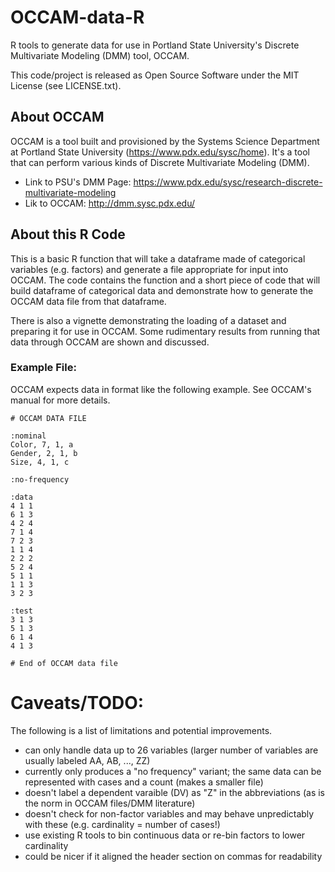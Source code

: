 # OCCAM-data-R
R tools to generate data for use in Portland State University's Discrete Multivariate Modeling (DMM) tool, OCCAM.

This code/project is released as Open Source Software under the MIT License (see LICENSE.txt).

## About OCCAM

OCCAM is a tool built and provisioned by the Systems Science Department at Portland State University (https://www.pdx.edu/sysc/home).  It's a tool that can perform various kinds of Discrete Multivariate Modeling (DMM).

* Link to PSU's DMM Page: https://www.pdx.edu/sysc/research-discrete-multivariate-modeling
* Lik to OCCAM: http://dmm.sysc.pdx.edu/

## About this R Code

This is a basic R function that will take a dataframe made of categorical variables (e.g. factors) and generate a file appropriate for input into OCCAM.  The code contains the function and a short piece of code that will build dataframe of categorical data and demonstrate how to generate the OCCAM data file from that dataframe.

There is also a vignette demonstrating the loading of a dataset and preparing it for use in OCCAM.  Some rudimentary results from running that data through OCCAM are shown and discussed.

### Example File:

OCCAM expects data in format like the following example.  See OCCAM's manual for more details.

    # OCCAM DATA FILE
    
    :nominal
    Color, 7, 1, a
    Gender, 2, 1, b
    Size, 4, 1, c
    
    :no-frequency
    
    :data
    4 1 1
    6 1 3
    4 2 4
    7 1 4
    7 2 3
    1 1 4
    2 2 2
    5 2 4
    5 1 1
    1 1 3
    3 2 3
    
    :test
    3 1 3
    5 1 3
    6 1 4
    4 1 3
    
    # End of OCCAM data file

# Caveats/TODO:

The following is a list of limitations and potential improvements.

* can only handle data up to 26 variables (larger number of variables are usually labeled AA, AB, ..., ZZ)
* currently only produces a "no frequency" variant; the same data can be represented with cases and a count (makes a smaller file)
* doesn't label a dependent varaible (DV) as "Z" in the abbreviations (as is the norm in OCCAM files/DMM literature)
* doesn't check for non-factor variables and may behave unpredictably with these (e.g. cardinality = number of cases!)
* use existing R tools to bin continuous data or re-bin factors to lower cardinality
* could be nicer if it aligned the header section on commas for readability


